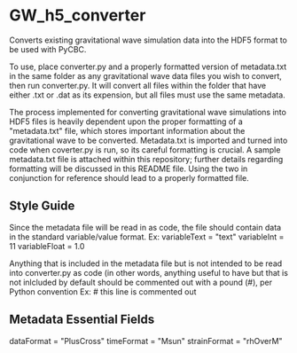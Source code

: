 # GW_h5_converter
Converts existing gravitational wave simulation data into the HDF5 format to be used with PyCBC.

To use, place converter.py and a properly formatted version of metadata.txt in the same folder as any gravitational wave data files you wish to convert, then run converter.py. It will convert all files within the folder that have either .txt or .dat as its expension, but all files must use the same metadata.

The process implemented for converting gravitational wave simulations into HDF5 files is heavily dependent upon the proper formatting of a "metadata.txt" file, which stores important information about the gravitational wave to be converted. Metadata.txt is imported and turned into code when coverter.py is run, so its careful formatting is crucial. A sample metadata.txt file is attached within this repository; further details regarding formatting will be discussed in this README file. Using the two in conjunction for reference should lead to a properly formatted file. 

## Style Guide ##

Since the metadata file will be read in as code, the file should contain data in the standard variable/value format. 
  Ex: 
    variableText   = "text"
    variableInt    = 11
    variableFloat  = 1.0
    
Anything that is included in the metadata file but is not intended to be read into converter.py as code (in other words, anything useful to have but that is not inlcluded by default should be commented out with a pound (#), per Python convention
  Ex:
    \# this line is commented out

## Metadata Essential Fields ##

dataFormat = "PlusCross"
timeFormat = "Msun"
strainFormat = "rhOverM"
